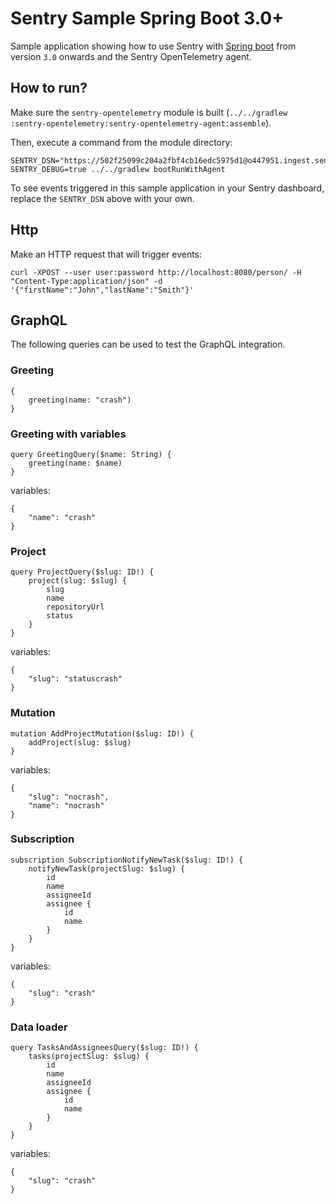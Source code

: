# Sentry Sample Spring Boot 3.0+

Sample application showing how to use Sentry with [Spring boot](http://spring.io/projects/spring-boot) from version `3.0` onwards and the Sentry OpenTelemetry agent.

## How to run? 

Make sure the `sentry-opentelemetry` module is built (`../../gradlew :sentry-opentelemetry:sentry-opentelemetry-agent:assemble`).

Then, execute a command from the module directory:

```
SENTRY_DSN="https://502f25099c204a2fbf4cb16edc5975d1@o447951.ingest.sentry.io/5428563" SENTRY_DEBUG=true ../../gradlew bootRunWithAgent
```

To see events triggered in this sample application in your Sentry dashboard, replace the `SENTRY_DSN` above with your own.

## Http

Make an HTTP request that will trigger events:

```
curl -XPOST --user user:password http://localhost:8080/person/ -H "Content-Type:application/json" -d '{"firstName":"John","lastName":"Smith"}'
```

## GraphQL

The following queries can be used to test the GraphQL integration.

### Greeting
```
{
    greeting(name: "crash")
}
```

### Greeting with variables

```
query GreetingQuery($name: String) {
    greeting(name: $name)
}
```
variables:
```
{
    "name": "crash"
}
```

### Project

```
query ProjectQuery($slug: ID!) {
    project(slug: $slug) {
        slug
        name
        repositoryUrl
        status
    }
}
```
variables:
```
{
    "slug": "statuscrash"
}
```

### Mutation

```
mutation AddProjectMutation($slug: ID!) {
    addProject(slug: $slug)
}
```
variables:
```
{
    "slug": "nocrash",
    "name": "nocrash"
}
```

### Subscription

```
subscription SubscriptionNotifyNewTask($slug: ID!) {
    notifyNewTask(projectSlug: $slug) {
        id
        name
        assigneeId
        assignee {
            id
            name
        }
    }
}
```
variables:
```
{
    "slug": "crash"
}
```

### Data loader

```
query TasksAndAssigneesQuery($slug: ID!) {
    tasks(projectSlug: $slug) {
        id
        name
        assigneeId
        assignee {
            id
            name
        }
    }
}
```
variables:
```
{
    "slug": "crash"
}
```
